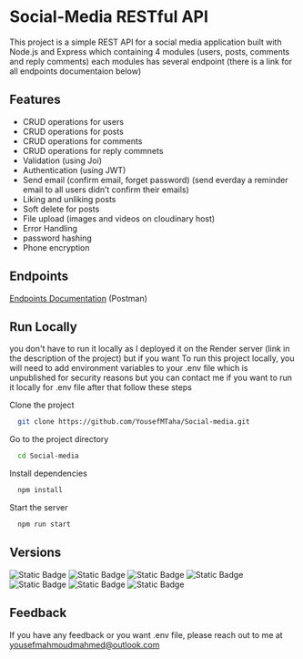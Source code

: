 
# Social-Media RESTful API

This project is a simple REST API for a social media application built with Node.js and Express which containing 4 modules (users, posts, comments and reply comments) each modules has several endpoint (there is a link for all endpoints documentaion below)

## Features
- CRUD operations for users 
- CRUD operations for posts 
- CRUD operations for comments
- CRUD operations for reply commnets 
- Validation (using Joi)
- Authentication (using JWT)
- Send email (confirm email, forget password) (send everday a reminder email to all users didn’t confirm their emails)
- Liking and unliking posts
- Soft delete for posts
- File upload (images and videos on cloudinary host)
- Error Handling
- password hashing
- Phone encryption

## Endpoints

[Endpoints Documentation](https://documenter.getpostman.com/view/25674968/2s9YJbzN4j) (Postman)

## Run Locally

you don't have to run it locally as I deployed it on the Render server (link in the description of the project) but if you want To run this project locally, you will need to add environment variables to your .env file which is unpublished for security reasons but you can contact me if you want to run it locally for .env file after that follow these steps

Clone the project

```bash
  git clone https://github.com/YousefMTaha/Social-media.git
```

Go to the project directory

```bash
  cd Social-media
```

Install dependencies

```bash
  npm install
```

Start the server

```bash
  npm run start
```


## Versions

<img alt="Static Badge" src="https://img.shields.io/badge/bcryptjs-2.4.3-blue"> <img alt="Static Badge" src="https://img.shields.io/badge/crypto--js-4.1.1-yellow">
<img alt="Static Badge" src="https://img.shields.io/badge/dotenv-16.3.1-yellow"> <img alt="Static Badge" src="https://img.shields.io/badge/express-4.18.2-red">
<img alt="Static Badge" src="https://img.shields.io/badge/http--status--codes-2.2.0-yellow"> <img alt="Static Badge" src="https://img.shields.io/badge/joi-17.10.1-blue">
<img alt="Static Badge" src="https://img.shields.io/badge/mongoose-7.3.1-red">



## Feedback

If you have any feedback or you want .env file, please reach out to me at yousefmahmoudmahmed@outlook.com


